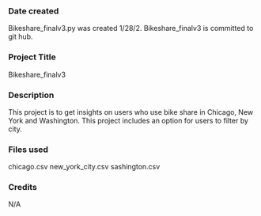 ### Date created
Bikeshare_finalv3.py was created 1/28/2. Bikeshare_finalv3 is committed to git hub.

### Project Title
Bikeshare_finalv3

### Description
This project is to get insights on users who use bike share in Chicago, New York and Washington.
This project includes an option for users to filter by city.
### Files used
chicago.csv
new_york_city.csv
sashington.csv

### Credits
N/A
